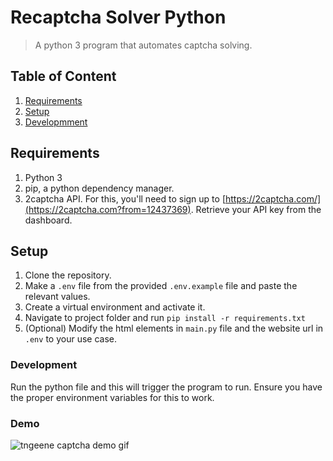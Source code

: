 # Recaptcha Solver Python

> A python 3 program that automates captcha solving.

## Table of Content

1. [Requirements](#requirements)
2. [Setup](#setup)
3. [Developmment](#development)

## Requirements

1. Python 3
2. pip, a python dependency manager.
3. 2captcha API. For this, you'll need to sign up to [https://2captcha.com/](https://2captcha.com?from=12437369). Retrieve your API key from the dashboard.

## Setup

1. Clone the repository.
2. Make a `.env` file from the provided `.env.example` file
   and paste the relevant values.
3. Create a virtual environment and activate it.
4. Navigate to project folder and run `pip install -r requirements.txt`
5. (Optional) Modify the html elements in `main.py` file and the website url in `.env` to your use case.

### Development

Run the python file and this will trigger the program to run.
Ensure you have the proper environment variables for this to work.

### Demo

![tngeene captcha demo gif](https://i.imgur.com/Ma9Llnc.gif[/img])
